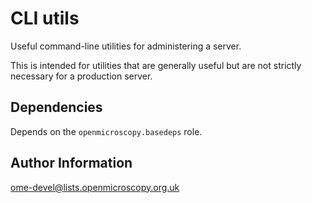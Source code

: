 CLI utils
=========

Useful command-line utilities for administering a server.

This is intended for utilities that are generally useful but are not strictly necessary for a production server.


Dependencies
------------

Depends on the `openmicroscopy.basedeps` role.


Author Information
------------------

ome-devel@lists.openmicroscopy.org.uk
